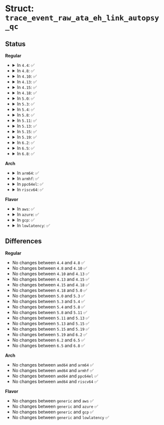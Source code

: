# Struct: <code>trace_event_raw_ata_eh_link_autopsy_qc</code>

## Status
<b>Regular</b>
<ul>
<li>
<details>
<summary>In <code>4.4</code>: ✅</summary>

```c
struct trace_event_raw_ata_eh_link_autopsy_qc {
    struct trace_entry ent;
    unsigned int ata_port;
    unsigned int ata_dev;
    unsigned int tag;
    unsigned int qc_flags;
    unsigned int eh_err_mask;
    char __data[0];
};
```
</details>
</li>
<li>
<details>
<summary>In <code>4.8</code>: ✅</summary>

```c
struct trace_event_raw_ata_eh_link_autopsy_qc {
    struct trace_entry ent;
    unsigned int ata_port;
    unsigned int ata_dev;
    unsigned int tag;
    unsigned int qc_flags;
    unsigned int eh_err_mask;
    char __data[0];
};
```
</details>
</li>
<li>
<details>
<summary>In <code>4.10</code>: ✅</summary>

```c
struct trace_event_raw_ata_eh_link_autopsy_qc {
    struct trace_entry ent;
    unsigned int ata_port;
    unsigned int ata_dev;
    unsigned int tag;
    unsigned int qc_flags;
    unsigned int eh_err_mask;
    char __data[0];
};
```
</details>
</li>
<li>
<details>
<summary>In <code>4.13</code>: ✅</summary>

```c
struct trace_event_raw_ata_eh_link_autopsy_qc {
    struct trace_entry ent;
    unsigned int ata_port;
    unsigned int ata_dev;
    unsigned int tag;
    unsigned int qc_flags;
    unsigned int eh_err_mask;
    char __data[0];
};
```
</details>
</li>
<li>
<details>
<summary>In <code>4.15</code>: ✅</summary>

```c
struct trace_event_raw_ata_eh_link_autopsy_qc {
    struct trace_entry ent;
    unsigned int ata_port;
    unsigned int ata_dev;
    unsigned int tag;
    unsigned int qc_flags;
    unsigned int eh_err_mask;
    char __data[0];
};
```
</details>
</li>
<li>
<details>
<summary>In <code>4.18</code>: ✅</summary>

```c
struct trace_event_raw_ata_eh_link_autopsy_qc {
    struct trace_entry ent;
    unsigned int ata_port;
    unsigned int ata_dev;
    unsigned int tag;
    unsigned int qc_flags;
    unsigned int eh_err_mask;
    char __data[0];
};
```
</details>
</li>
<li>
<details>
<summary>In <code>5.0</code>: ✅</summary>

```c
struct trace_event_raw_ata_eh_link_autopsy_qc {
    struct trace_entry ent;
    unsigned int ata_port;
    unsigned int ata_dev;
    unsigned int tag;
    unsigned int qc_flags;
    unsigned int eh_err_mask;
    char __data[0];
};
```
</details>
</li>
<li>
<details>
<summary>In <code>5.3</code>: ✅</summary>

```c
struct trace_event_raw_ata_eh_link_autopsy_qc {
    struct trace_entry ent;
    unsigned int ata_port;
    unsigned int ata_dev;
    unsigned int tag;
    unsigned int qc_flags;
    unsigned int eh_err_mask;
    char __data[0];
};
```
</details>
</li>
<li>
<details>
<summary>In <code>5.4</code>: ✅</summary>

```c
struct trace_event_raw_ata_eh_link_autopsy_qc {
    struct trace_entry ent;
    unsigned int ata_port;
    unsigned int ata_dev;
    unsigned int tag;
    unsigned int qc_flags;
    unsigned int eh_err_mask;
    char __data[0];
};
```
</details>
</li>
<li>
<details>
<summary>In <code>5.8</code>: ✅</summary>

```c
struct trace_event_raw_ata_eh_link_autopsy_qc {
    struct trace_entry ent;
    unsigned int ata_port;
    unsigned int ata_dev;
    unsigned int tag;
    unsigned int qc_flags;
    unsigned int eh_err_mask;
    char __data[0];
};
```
</details>
</li>
<li>
<details>
<summary>In <code>5.11</code>: ✅</summary>

```c
struct trace_event_raw_ata_eh_link_autopsy_qc {
    struct trace_entry ent;
    unsigned int ata_port;
    unsigned int ata_dev;
    unsigned int tag;
    unsigned int qc_flags;
    unsigned int eh_err_mask;
    char __data[0];
};
```
</details>
</li>
<li>
<details>
<summary>In <code>5.13</code>: ✅</summary>

```c
struct trace_event_raw_ata_eh_link_autopsy_qc {
    struct trace_entry ent;
    unsigned int ata_port;
    unsigned int ata_dev;
    unsigned int tag;
    unsigned int qc_flags;
    unsigned int eh_err_mask;
    char __data[0];
};
```
</details>
</li>
<li>
<details>
<summary>In <code>5.15</code>: ✅</summary>

```c
struct trace_event_raw_ata_eh_link_autopsy_qc {
    struct trace_entry ent;
    unsigned int ata_port;
    unsigned int ata_dev;
    unsigned int tag;
    unsigned int qc_flags;
    unsigned int eh_err_mask;
    char __data[0];
};
```
</details>
</li>
<li>
<details>
<summary>In <code>5.19</code>: ✅</summary>

```c
struct trace_event_raw_ata_eh_link_autopsy_qc {
    struct trace_entry ent;
    unsigned int ata_port;
    unsigned int ata_dev;
    unsigned int tag;
    unsigned int qc_flags;
    unsigned int eh_err_mask;
    char __data[0];
};
```
</details>
</li>
<li>
<details>
<summary>In <code>6.2</code>: ✅</summary>

```c
struct trace_event_raw_ata_eh_link_autopsy_qc {
    struct trace_entry ent;
    unsigned int ata_port;
    unsigned int ata_dev;
    unsigned int tag;
    unsigned int qc_flags;
    unsigned int eh_err_mask;
    char __data[0];
};
```
</details>
</li>
<li>
<details>
<summary>In <code>6.5</code>: ✅</summary>

```c
struct trace_event_raw_ata_eh_link_autopsy_qc {
    struct trace_entry ent;
    unsigned int ata_port;
    unsigned int ata_dev;
    unsigned int tag;
    unsigned int qc_flags;
    unsigned int eh_err_mask;
    char __data[0];
};
```
</details>
</li>
<li>
<details>
<summary>In <code>6.8</code>: ✅</summary>

```c
struct trace_event_raw_ata_eh_link_autopsy_qc {
    struct trace_entry ent;
    unsigned int ata_port;
    unsigned int ata_dev;
    unsigned int tag;
    unsigned int qc_flags;
    unsigned int eh_err_mask;
    char __data[0];
};
```
</details>
</li>
</ul>
<b>Arch</b>
<ul>
<li>
<details>
<summary>In <code>arm64</code>: ✅</summary>

```c
struct trace_event_raw_ata_eh_link_autopsy_qc {
    struct trace_entry ent;
    unsigned int ata_port;
    unsigned int ata_dev;
    unsigned int tag;
    unsigned int qc_flags;
    unsigned int eh_err_mask;
    char __data[0];
};
```
</details>
</li>
<li>
<details>
<summary>In <code>armhf</code>: ✅</summary>

```c
struct trace_event_raw_ata_eh_link_autopsy_qc {
    struct trace_entry ent;
    unsigned int ata_port;
    unsigned int ata_dev;
    unsigned int tag;
    unsigned int qc_flags;
    unsigned int eh_err_mask;
    char __data[0];
};
```
</details>
</li>
<li>
<details>
<summary>In <code>ppc64el</code>: ✅</summary>

```c
struct trace_event_raw_ata_eh_link_autopsy_qc {
    struct trace_entry ent;
    unsigned int ata_port;
    unsigned int ata_dev;
    unsigned int tag;
    unsigned int qc_flags;
    unsigned int eh_err_mask;
    char __data[0];
};
```
</details>
</li>
<li>
<details>
<summary>In <code>riscv64</code>: ✅</summary>

```c
struct trace_event_raw_ata_eh_link_autopsy_qc {
    struct trace_entry ent;
    unsigned int ata_port;
    unsigned int ata_dev;
    unsigned int tag;
    unsigned int qc_flags;
    unsigned int eh_err_mask;
    char __data[0];
};
```
</details>
</li>
</ul>
<b>Flavor</b>
<ul>
<li>
<details>
<summary>In <code>aws</code>: ✅</summary>

```c
struct trace_event_raw_ata_eh_link_autopsy_qc {
    struct trace_entry ent;
    unsigned int ata_port;
    unsigned int ata_dev;
    unsigned int tag;
    unsigned int qc_flags;
    unsigned int eh_err_mask;
    char __data[0];
};
```
</details>
</li>
<li>
<details>
<summary>In <code>azure</code>: ✅</summary>

```c
struct trace_event_raw_ata_eh_link_autopsy_qc {
    struct trace_entry ent;
    unsigned int ata_port;
    unsigned int ata_dev;
    unsigned int tag;
    unsigned int qc_flags;
    unsigned int eh_err_mask;
    char __data[0];
};
```
</details>
</li>
<li>
<details>
<summary>In <code>gcp</code>: ✅</summary>

```c
struct trace_event_raw_ata_eh_link_autopsy_qc {
    struct trace_entry ent;
    unsigned int ata_port;
    unsigned int ata_dev;
    unsigned int tag;
    unsigned int qc_flags;
    unsigned int eh_err_mask;
    char __data[0];
};
```
</details>
</li>
<li>
<details>
<summary>In <code>lowlatency</code>: ✅</summary>

```c
struct trace_event_raw_ata_eh_link_autopsy_qc {
    struct trace_entry ent;
    unsigned int ata_port;
    unsigned int ata_dev;
    unsigned int tag;
    unsigned int qc_flags;
    unsigned int eh_err_mask;
    char __data[0];
};
```
</details>
</li>
</ul>

## Differences
<b>Regular</b>
<ul>
<li>
No changes between <code>4.4</code> and <code>4.8</code> ✅
</li>
<li>
No changes between <code>4.8</code> and <code>4.10</code> ✅
</li>
<li>
No changes between <code>4.10</code> and <code>4.13</code> ✅
</li>
<li>
No changes between <code>4.13</code> and <code>4.15</code> ✅
</li>
<li>
No changes between <code>4.15</code> and <code>4.18</code> ✅
</li>
<li>
No changes between <code>4.18</code> and <code>5.0</code> ✅
</li>
<li>
No changes between <code>5.0</code> and <code>5.3</code> ✅
</li>
<li>
No changes between <code>5.3</code> and <code>5.4</code> ✅
</li>
<li>
No changes between <code>5.4</code> and <code>5.8</code> ✅
</li>
<li>
No changes between <code>5.8</code> and <code>5.11</code> ✅
</li>
<li>
No changes between <code>5.11</code> and <code>5.13</code> ✅
</li>
<li>
No changes between <code>5.13</code> and <code>5.15</code> ✅
</li>
<li>
No changes between <code>5.15</code> and <code>5.19</code> ✅
</li>
<li>
No changes between <code>5.19</code> and <code>6.2</code> ✅
</li>
<li>
No changes between <code>6.2</code> and <code>6.5</code> ✅
</li>
<li>
No changes between <code>6.5</code> and <code>6.8</code> ✅
</li>
</ul>
<b>Arch</b>
<ul>
<li>
No changes between <code>amd64</code> and <code>arm64</code> ✅
</li>
<li>
No changes between <code>amd64</code> and <code>armhf</code> ✅
</li>
<li>
No changes between <code>amd64</code> and <code>ppc64el</code> ✅
</li>
<li>
No changes between <code>amd64</code> and <code>riscv64</code> ✅
</li>
</ul>
<b>Flavor</b>
<ul>
<li>
No changes between <code>generic</code> and <code>aws</code> ✅
</li>
<li>
No changes between <code>generic</code> and <code>azure</code> ✅
</li>
<li>
No changes between <code>generic</code> and <code>gcp</code> ✅
</li>
<li>
No changes between <code>generic</code> and <code>lowlatency</code> ✅
</li>
</ul>
